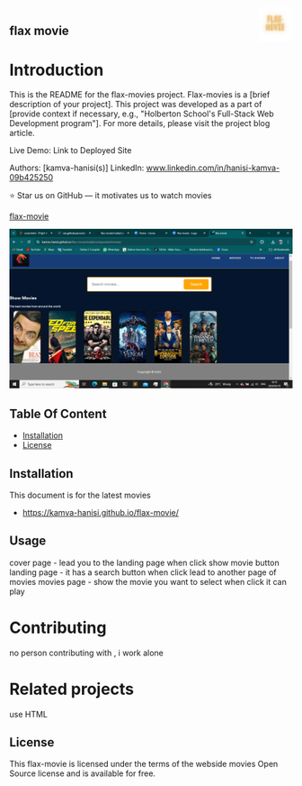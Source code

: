 <a href="Map/show movies.png">
    <img src="Map/flax-movie (1).png" alt="movie logo" title="flax-movies" align="right" height="60" />
</a>

## flax movie 

# Introduction

This is the README for the flax-movies project. Flax-movies is a [brief description of your project]. This project was developed as a part of [provide context if necessary, e.g., "Holberton School's Full-Stack Web Development program"]. For more details, please visit the project blog article.

Live Demo: Link to Deployed Site

Authors: [kamva-hanisi(s)]
LinkedIn: www.linkedin.com/in/hanisi-kamva-09b425250

:star: Star us on GitHub — it motivates us to watch movies

[flax-movie](https://kamva-hanisi.github.io/flax-movie/) 

<img src="Map/Screenshot (8).png" alt="flax-movie">

## Table Of Content

- [Installation](#installation)
- [License](#license)

## Installation

This document is for the latest movies 
- https://kamva-hanisi.github.io/flax-movie/

## Usage

cover page - lead you to the landing page when click show movie button
landing page - it has a search button when click lead to another page of movies
movies page - show the movie you want to select when click it can play

# Contributing 

no person contributing with , i work alone

# Related projects

use HTML 

## License

This flax-movie is licensed under the terms of the webside movies Open Source
license and is available for free.
